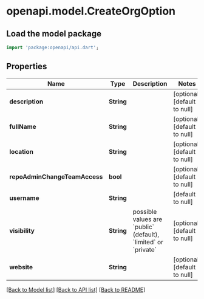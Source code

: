 # openapi.model.CreateOrgOption

## Load the model package
```dart
import 'package:openapi/api.dart';
```

## Properties
Name | Type | Description | Notes
------------ | ------------- | ------------- | -------------
**description** | **String** |  | [optional] [default to null]
**fullName** | **String** |  | [optional] [default to null]
**location** | **String** |  | [optional] [default to null]
**repoAdminChangeTeamAccess** | **bool** |  | [optional] [default to null]
**username** | **String** |  | [default to null]
**visibility** | **String** | possible values are &#x60;public&#x60; (default), &#x60;limited&#x60; or &#x60;private&#x60; | [optional] [default to null]
**website** | **String** |  | [optional] [default to null]

[[Back to Model list]](../README.md#documentation-for-models) [[Back to API list]](../README.md#documentation-for-api-endpoints) [[Back to README]](../README.md)


